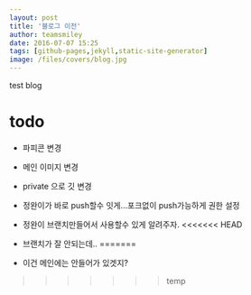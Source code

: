```yaml
---
layout: post
title: '블로그 이전'
author: teamsmiley 
date: 2016-07-07 15:25
tags: [github-pages,jekyll,static-site-generator]
image: /files/covers/blog.jpg
---
```


test blog

# todo 

* 파피콘 변경
* 메인 이미지 변경 

* private 으로 깃 변경 
* 정완이가 바로 push할수 잇게...포크없이 push가능하게 권한 설정
* 정완이 브랜치만들어서 사용할수 있게 알려주자.
<<<<<<< HEAD
* 브랜치가 잘 안되는데..
=======

* 이건 메인에는 안들어가 있겟지?

>>>>>>> temp
